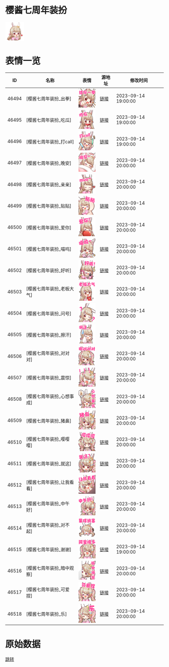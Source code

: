 # 樱酱七周年装扮

<img src="./cover.png" height="60" alt="cover" />

# 表情一览

|ID|名称|表情|源地址|修改时间|
|----|----|----|----|----|
|46494|[樱酱七周年装扮_出拳]|<img src="./pic/046494_%5B樱酱七周年装扮_出拳%5D.png" height="60" alt="出拳"/>|[链接](https://i0.hdslb.com/bfs/garb/562dffc0bca2b6cc29a30a4d881a14e1248421a6.png)|2023-09-14 19:00:00|
|46495|[樱酱七周年装扮_吃瓜]|<img src="./pic/046495_%5B樱酱七周年装扮_吃瓜%5D.png" height="60" alt="吃瓜"/>|[链接](https://i0.hdslb.com/bfs/garb/f25e19ef8b153f97f38b6cdd5de0973ffabf980d.png)|2023-09-14 19:00:00|
|46496|[樱酱七周年装扮_打call]|<img src="./pic/046496_%5B樱酱七周年装扮_打call%5D.png" height="60" alt="打call"/>|[链接](https://i0.hdslb.com/bfs/garb/b5dacb45621434ac9d75bb58a0e3134f9a0a7d95.png)|2023-09-14 19:00:00|
|46497|[樱酱七周年装扮_晚安]|<img src="./pic/046497_%5B樱酱七周年装扮_晚安%5D.png" height="60" alt="晚安"/>|[链接](https://i0.hdslb.com/bfs/garb/59bd44eb433989b9f2d4ef86388b4cf75d905beb.png)|2023-09-14 20:00:00|
|46498|[樱酱七周年装扮_亲亲]|<img src="./pic/046498_%5B樱酱七周年装扮_亲亲%5D.png" height="60" alt="亲亲"/>|[链接](https://i0.hdslb.com/bfs/garb/aa4c37edd71d1efb43f4f83c223ab6f90e1e10e1.png)|2023-09-14 20:00:00|
|46499|[樱酱七周年装扮_贴贴]|<img src="./pic/046499_%5B樱酱七周年装扮_贴贴%5D.png" height="60" alt="贴贴"/>|[链接](https://i0.hdslb.com/bfs/garb/dff5f59e2a07dbed27c5c6daff4e8f6039ca9bda.png)|2023-09-14 20:00:00|
|46500|[樱酱七周年装扮_爱你]|<img src="./pic/046500_%5B樱酱七周年装扮_爱你%5D.png" height="60" alt="爱你"/>|[链接](https://i0.hdslb.com/bfs/garb/fde772e8ebc779a2b315773f5ecbf41852545d38.png)|2023-09-14 20:00:00|
|46501|[樱酱七周年装扮_喵呜]|<img src="./pic/046501_%5B樱酱七周年装扮_喵呜%5D.png" height="60" alt="喵呜"/>|[链接](https://i0.hdslb.com/bfs/garb/633d9d3445b2c2fd02a7dd00af904ffa885d57fe.png)|2023-09-14 20:00:00|
|46502|[樱酱七周年装扮_好听]|<img src="./pic/046502_%5B樱酱七周年装扮_好听%5D.png" height="60" alt="好听"/>|[链接](https://i0.hdslb.com/bfs/garb/e1063d943462e08167fd2a9e870ef753c6c528a7.png)|2023-09-14 20:00:00|
|46503|[樱酱七周年装扮_老板大气]|<img src="./pic/046503_%5B樱酱七周年装扮_老板大气%5D.png" height="60" alt="老板大气"/>|[链接](https://i0.hdslb.com/bfs/garb/77482e5a6773d8c14aba84295eac83461de1d9d9.png)|2023-09-14 20:00:00|
|46504|[樱酱七周年装扮_问号]|<img src="./pic/046504_%5B樱酱七周年装扮_问号%5D.png" height="60" alt="问号"/>|[链接](https://i0.hdslb.com/bfs/garb/6de4199bd57a03e4b92f1df909deef3d9a04d1a0.png)|2023-09-14 20:00:00|
|46505|[樱酱七周年装扮_擦汗]|<img src="./pic/046505_%5B樱酱七周年装扮_擦汗%5D.png" height="60" alt="擦汗"/>|[链接](https://i0.hdslb.com/bfs/garb/646e10a92b838301ed83710da0f4225c35249afe.png)|2023-09-14 20:00:00|
|46506|[樱酱七周年装扮_对对对]|<img src="./pic/046506_%5B樱酱七周年装扮_对对对%5D.png" height="60" alt="对对对"/>|[链接](https://i0.hdslb.com/bfs/garb/8003ad4bdb9e05124e57172bac142c3370d9efb5.png)|2023-09-14 20:00:00|
|46507|[樱酱七周年装扮_震惊]|<img src="./pic/046507_%5B樱酱七周年装扮_震惊%5D.png" height="60" alt="震惊"/>|[链接](https://i0.hdslb.com/bfs/garb/23258968cd1052c087ce6f4a842864d74cb73e33.png)|2023-09-14 20:00:00|
|46508|[樱酱七周年装扮_心想事成]|<img src="./pic/046508_%5B樱酱七周年装扮_心想事成%5D.png" height="60" alt="心想事成"/>|[链接](https://i0.hdslb.com/bfs/garb/b96e7e665749187825e140da7b7586b1bce92061.png)|2023-09-14 20:00:00|
|46509|[樱酱七周年装扮_猪鼻]|<img src="./pic/046509_%5B樱酱七周年装扮_猪鼻%5D.png" height="60" alt="猪鼻"/>|[链接](https://i0.hdslb.com/bfs/garb/8db3c48fb32a0b9733c7e526cf58f0f3d56941c1.png)|2023-09-14 20:00:00|
|46510|[樱酱七周年装扮_嘤嘤嘤]|<img src="./pic/046510_%5B樱酱七周年装扮_嘤嘤嘤%5D.png" height="60" alt="嘤嘤嘤"/>|[链接](https://i0.hdslb.com/bfs/garb/f4009dec81fde584bdd46e23a9da6edd68fbf70f.png)|2023-09-14 20:00:00|
|46511|[樱酱七周年装扮_就这]|<img src="./pic/046511_%5B樱酱七周年装扮_就这%5D.png" height="60" alt="就这"/>|[链接](https://i0.hdslb.com/bfs/garb/38cd9d0657125c31d95ed1d6a62c7845d0f9cd6b.png)|2023-09-14 20:00:00|
|46512|[樱酱七周年装扮_让我看看]|<img src="./pic/046512_%5B樱酱七周年装扮_让我看看%5D.png" height="60" alt="让我看看"/>|[链接](https://i0.hdslb.com/bfs/garb/633bda5fb38866d2eee943752fe5d128d387d3c0.png)|2023-09-14 20:00:00|
|46513|[樱酱七周年装扮_中午好]|<img src="./pic/046513_%5B樱酱七周年装扮_中午好%5D.png" height="60" alt="中午好"/>|[链接](https://i0.hdslb.com/bfs/garb/09e2fd3301f3de8201c65d1cab205f3e769167e6.png)|2023-09-14 20:00:00|
|46514|[樱酱七周年装扮_对不起]|<img src="./pic/046514_%5B樱酱七周年装扮_对不起%5D.png" height="60" alt="对不起"/>|[链接](https://i0.hdslb.com/bfs/garb/5524ad3df2231fc9be22f910d3ebf4f0d3b66067.png)|2023-09-14 20:00:00|
|46515|[樱酱七周年装扮_谢谢]|<img src="./pic/046515_%5B樱酱七周年装扮_谢谢%5D.png" height="60" alt="谢谢"/>|[链接](https://i0.hdslb.com/bfs/garb/081239e636f307d84474a7ff70a8ed43b78ad217.png)|2023-09-14 19:00:00|
|46516|[樱酱七周年装扮_暗中观察]|<img src="./pic/046516_%5B樱酱七周年装扮_暗中观察%5D.png" height="60" alt="暗中观察"/>|[链接](https://i0.hdslb.com/bfs/garb/347be944846694ec49cdfc51ea0fdc3bb854e457.png)|2023-09-14 20:00:00|
|46517|[樱酱七周年装扮_可爱捏]|<img src="./pic/046517_%5B樱酱七周年装扮_可爱捏%5D.png" height="60" alt="可爱捏"/>|[链接](https://i0.hdslb.com/bfs/garb/e7feced741d0a77ba5a571d8304ae47c0ee696e7.png)|2023-09-14 20:00:00|
|46518|[樱酱七周年装扮_乐]|<img src="./pic/046518_%5B樱酱七周年装扮_乐%5D.png" height="60" alt="乐"/>|[链接](https://i0.hdslb.com/bfs/garb/39a58a030359de5d17bdd9d1d9b6139c2b896e9d.png)|2023-09-14 20:00:00|

# 原始数据

[跳转](./raw.json)

